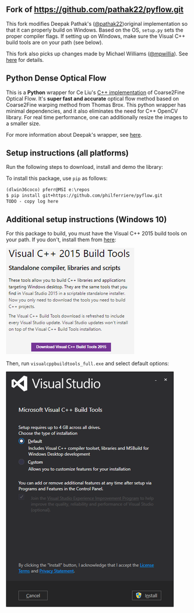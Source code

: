 ## Fork of https://github.com/pathak22/pyflow.git

This fork modifies Deepak Pathak's ([@pathak22](https://github.com/pathak22))original implementation so that it can properly build on Windows. Based on the OS, `setup.py` sets the proper compiler flags. If setting up on Windows, make sure the Visual C++ build tools are on your path (see below).

This fork also picks up changes made by Michael Williams ([@mpwillia](https://github.com/mpwillia)). See [here](https://github.com/mpwillia/pyflow/commit/41ec6793e8e244850540bfaa3eaa097b2ac2f3d2) for details.

## Python Dense Optical Flow

This is a **Python** wrapper for Ce Liu's [C++ implementation](https://people.csail.mit.edu/celiu/OpticalFlow/) of Coarse2Fine Optical Flow. It's **super fast and accurate** optical flow method based on Coarse2Fine warping method from Thomas Brox. This python wrapper has minimal dependencies, and it also eliminates the need for C++ OpenCV library. For real time performance, one can additionally resize the images to a smaller size. 

For more information about Deepak's wrapper, see [here](https://github.com/pathak22/pyflow.git).

## Setup instructions (all platforms)

Run the following steps to download, install and demo the library:

To install this package, use `pip` as follows:

```shell
(dlwin36coco) pferr@MSI e:\repos
$ pip install git+https://github.com/philferriere/pyflow.git
TODO - copy log here
```

## Additional setup instructions (Windows 10)

For this package to build, you must have the Visual C++ 2015 build tools on your path. If you don't, install them from [here](http://landinghub.visualstudio.com/visual-cpp-build-tools):

![](img/download.png)

Then, run `visualcppbuildtools_full.exe` and select default options:

![](img/install.png)